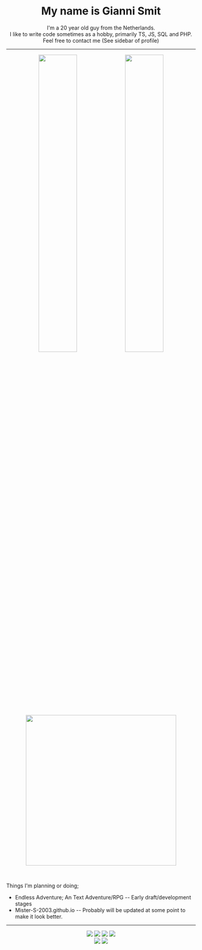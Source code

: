 
<h1 align="center">My name is Gianni Smit</h1>

<p align="center">
  I'm a 20 year old guy from the Netherlands.<br>
  I like to write code sometimes as a hobby, primarily TS, JS, SQL and PHP.<br>
  Feel free to contact me (See sidebar of profile)<br>
</p>

---

<!-- 
readme stats: https://github.com/anuraghazra/github-readme-stats 
-->
<p align="center">
  <img width="45%" src="https://github-readme-stats.vercel.app/api?username=Mister-S-2003&theme=onedark" />
  <img width="45%" src="https://github-readme-stats.vercel.app/api/top-langs/?username=Mister-S-2003&theme=onedark" />
  <a href="https://discord.com/users/667672462825095168"><img width="400" src="https://lanyard.cnrad.dev/api/667672462825095168" /></a>
</p>

<br>
<p>Things I'm planning or doing;</p>
<ul>
  <li>Endless Adventure; An Text Adventure/RPG -- Early draft/development stages</li>
  <li>Mister-S-2003.github.io -- Probably will be updated at some point to make it look better.</li>
</ul>

---

<p align="center">
  <img src="https://img.shields.io/badge/HTML5-E34F26?style=for-the-badge&logo=html5&logoColor=white" />
  <img src="https://img.shields.io/badge/CSS3-1572B6?style=for-the-badge&logo=css3&logoColor=white" />
  <img src="https://img.shields.io/badge/JavaScript-323330?style=for-the-badge&logo=javascript&logoColor=F7DF1E" />
  <img src="https://img.shields.io/badge/TypeScript-007ACC?style=for-the-badge&logo=typescript&logoColor=white" /><br>
  <img src="https://img.shields.io/badge/PHP-777BB4?style=for-the-badge&logo=php&logoColor=white" />
  <img src="https://img.shields.io/badge/MySQL-00000F?style=for-the-badge&logo=mysql&logoColor=white" />
  <!--<img src="https://img.shields.io/badge/Python-14354C?style=for-the-badge&logo=python&logoColor=white" />
  <img src="https://img.shields.io/badge/Sass-CC6699?style=for-the-badge&logo=sass&logoColor=white" />-->
</p>

